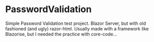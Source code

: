 # PasswordValidation

Simple Password Validation test project. Blazor Server, but with old fashioned (and ugly) razor-html.
Usually made with a framework like Blazorise, but I needed the practice with core-code...
